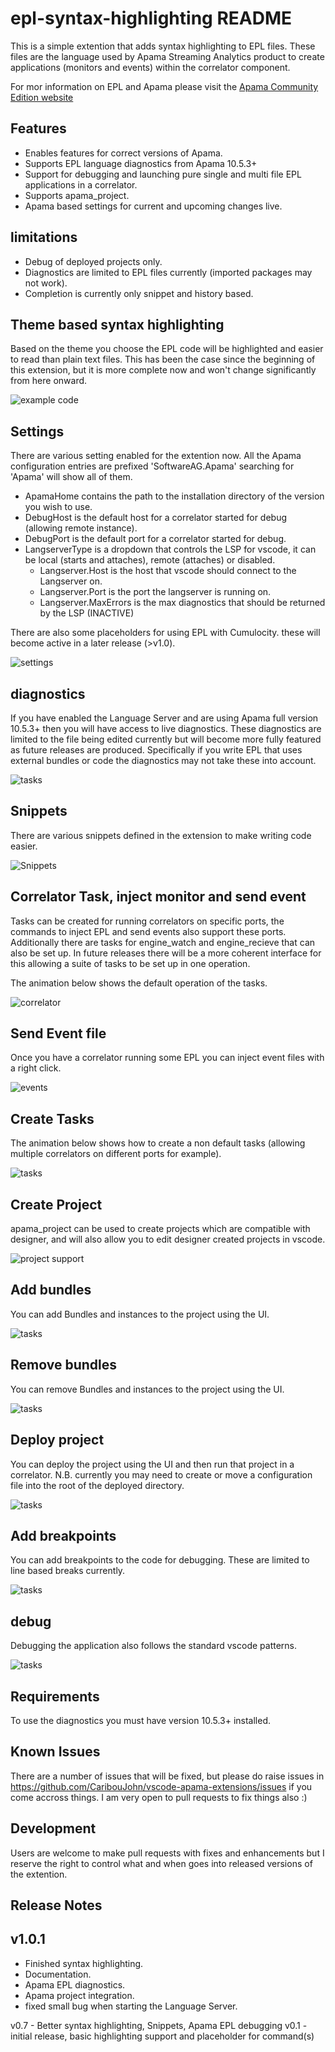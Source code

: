 # epl-syntax-highlighting README

This is a simple extention that adds syntax highlighting to EPL files. These files are the language used by Apama Streaming Analytics product to create applications (monitors and events) within the correlator component.

For mor information on EPL and Apama please visit the [Apama Community Edition website](http://www.apamacommunity.com/)

## Features

* Enables features for correct versions of Apama.
* Supports EPL language diagnostics from Apama 10.5.3+
* Support for debugging and launching pure single and multi file EPL applications in a correlator.
* Supports apama_project.
* Apama based settings for current and upcoming changes live.

## limitations

* Debug of deployed projects only.
* Diagnostics are limited to EPL files currently (imported packages may not work).
* Completion is currently only snippet and history based.

## Theme based syntax highlighting

Based on the theme you choose the EPL code will be highlighted and easier to read than plain text files. This has been the case since the beginning of this extension, but it is more complete now and won't change significantly from here onward.

![example code](images/mainpage.PNG)

## Settings

There are various setting enabled for the extention now. All the Apama configuration entries are prefixed 'SoftwareAG.Apama' searching for 'Apama' will show all of them.

* ApamaHome contains the path to the installation directory of the version you wish to use.
* DebugHost is the default host for a correlator started for debug (allowing remote instance).
* DebugPort is the default port for a correlator started for debug.
* LangserverType is a dropdown that controls the LSP for vscode, it can be local (starts and attaches), remote (attaches) or disabled.
  * Langserver.Host is the host that vscode should connect to the Langserver on.
  * Langserver.Port is the port the langserver is running on.
  * Langserver.MaxErrors is the max diagnostics that should be returned by the LSP (INACTIVE)

There are also some placeholders for using EPL with Cumulocity. these will become active in a later release (>v1.0).

![settings](images/settings.png)

## diagnostics

If you have enabled the Language Server and are using Apama full version 10.5.3+ then you will have access to live diagnostics. These diagnostics are limited to the file being edited currently but will become more fully featured as future releases are produced. Specifically if you write EPL that uses external bundles or code the diagnostics may not take these into account.

![tasks](images/11-diagnostics.gif)

## Snippets

There are various snippets defined in the extension to make writing code easier.

![Snippets](images/1-snippets.gif)

## Correlator Task, inject monitor and send event

Tasks can be created for running correlators on specific ports, the commands to inject EPL and send events also support these ports. Additionally there are tasks for engine_watch and engine_recieve that can also be set up. In future releases there will be a more coherent interface for this allowing a suite of tasks to be set up in one operation.

The animation below shows the default operation of the tasks.

![correlator](images/2-runcorr-inject.gif)

## Send Event file

Once you have a correlator running some EPL you can inject event files with a right click.

![events](images/3-evtfile-send.gif)

## Create Tasks

The animation below shows how to create a non default tasks (allowing multiple correlators on different ports for example).

![tasks](images/5-tasks-create.gif)

## Create Project

apama_project can be used to create projects which are compatible with designer, and will also allow you to edit designer created projects in vscode.

![project support](images/4-project-create.gif)

## Add bundles

You can add Bundles and instances to the project using the UI.

![tasks](images/6-project-addbundle.gif)

## Remove bundles

You can remove Bundles and instances to the project using the UI.

![tasks](images/7-project-rmbundle.gif)

## Deploy project

You can deploy the project using the UI and then run that project in a correlator. N.B. currently you may need to create or move a configuration file into the root of the deployed directory.

![tasks](images/8-project-deploy.gif)

## Add breakpoints

You can add breakpoints to the code for debugging. These are limited to line based breaks currently.

![tasks](images/9-set-breakpoints.gif)

## debug

Debugging the application also follows the standard vscode patterns.

![tasks](images/10-debug.gif)

## Requirements

To use the diagnostics you must have version 10.5.3+ installed.

## Known Issues

There are a number of issues that will be fixed, but please do raise issues in <https://github.com/CaribouJohn/vscode-apama-extensions/issues> if you come accross things. I am very open to pull requests to fix things also :)

## Development

Users are welcome to make pull requests with fixes and enhancements but I reserve the right to control what and when goes into released versions of the extention.

## Release Notes

## v1.0.1

* Finished syntax highlighting.
* Documentation.
* Apama EPL diagnostics.
* Apama project integration.
* fixed small bug when starting the Language Server.

v0.7 - Better syntax highlighting, Snippets, Apama EPL debugging
v0.1 - initial release, basic highlighting support and placeholder for command(s)
